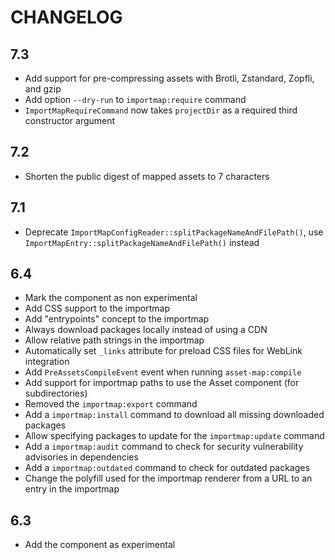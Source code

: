 CHANGELOG
=========

7.3
---

 * Add support for pre-compressing assets with Brotli, Zstandard, Zopfli, and gzip
 * Add option `--dry-run` to `importmap:require` command
 * `ImportMapRequireCommand` now takes `projectDir` as a required third constructor argument

7.2
---

 * Shorten the public digest of mapped assets to 7 characters

7.1
---

 * Deprecate `ImportMapConfigReader::splitPackageNameAndFilePath()`, use `ImportMapEntry::splitPackageNameAndFilePath()` instead

6.4
---

 * Mark the component as non experimental
 * Add CSS support to the importmap
 * Add "entrypoints" concept to the importmap
 * Always download packages locally instead of using a CDN
 * Allow relative path strings in the importmap
 * Automatically set `_links` attribute for preload CSS files for WebLink integration
 * Add `PreAssetsCompileEvent` event when running `asset-map:compile`
 * Add support for importmap paths to use the Asset component (for subdirectories)
 * Removed the `importmap:export` command
 * Add a `importmap:install` command to download all missing downloaded packages
 * Allow specifying packages to update for the `importmap:update` command
 * Add a `importmap:audit` command to check for security vulnerability advisories in dependencies
 * Add a `importmap:outdated` command to check for outdated packages
 * Change the polyfill used for the importmap renderer from a URL to an entry in the importmap

6.3
---

 * Add the component as experimental
